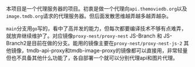 本项目是一个代理服务器的项目。初衷是做一个代理向`api.themoviedb.org`以及`image.tmdb.org`请求的代理服务器。但后面发散思维越弄越多越弄越杂。

`main`分支用`go`写的，看中了高并发的能力，但每次都要编译技术不够有点难弄，就放弃继续维护了。对应镜像`proxy-nest/proxy-nest`
JS-Branch 和 JS-Branch2是目前在做的分支。能用的镜像主要在`proxy-nest/proxy-nest-js-2`
其他镜像，tmdb-api-proxy和tmdb-image-proxy的镜像都可以直接用，非常轻量但也不具备其他什么功能了，各自部署一个就可以分别代理api和图片代理。
